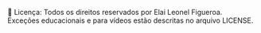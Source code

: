 📄 Licença: Todos os direitos reservados por Elai Leonel Figueroa.  
Exceções educacionais e para vídeos estão descritas no arquivo LICENSE.

